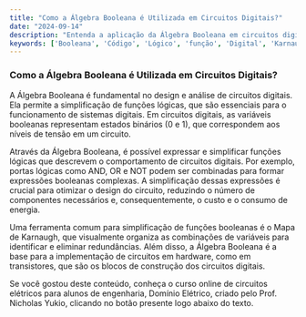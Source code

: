 ```yaml
---
title: "Como a Álgebra Booleana é Utilizada em Circuitos Digitais?"
date: "2024-09-14"
description: "Entenda a aplicação da Álgebra Booleana em circuitos digitais e sua importância no design de sistemas lógicos."
keywords: ['Booleana', 'Código', 'Lógico', 'função', 'Digital', 'Karnaugh', 'transistor']
---
```


### Como a Álgebra Booleana é Utilizada em Circuitos Digitais?

A Álgebra Booleana é fundamental no design e análise de circuitos digitais. Ela permite a simplificação de funções lógicas, que são essenciais para o funcionamento de sistemas digitais. Em circuitos digitais, as variáveis booleanas representam estados binários (0 e 1), que correspondem aos níveis de tensão em um circuito.

Através da Álgebra Booleana, é possível expressar e simplificar funções lógicas que descrevem o comportamento de circuitos digitais. Por exemplo, portas lógicas como AND, OR e NOT podem ser combinadas para formar expressões booleanas complexas. A simplificação dessas expressões é crucial para otimizar o design do circuito, reduzindo o número de componentes necessários e, consequentemente, o custo e o consumo de energia.

Uma ferramenta comum para simplificação de funções booleanas é o Mapa de Karnaugh, que visualmente organiza as combinações de variáveis para identificar e eliminar redundâncias. Além disso, a Álgebra Booleana é a base para a implementação de circuitos em hardware, como em transistores, que são os blocos de construção dos circuitos digitais.

Se você gostou deste conteúdo, conheça o curso online de circuitos elétricos para alunos de engenharia, Domínio Elétrico, criado pelo Prof. Nicholas Yukio, clicando no botão presente logo abaixo do texto.